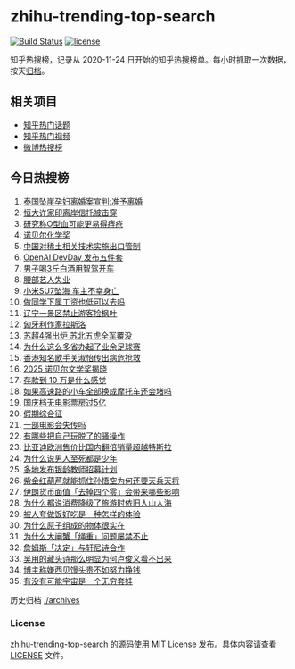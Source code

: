 # zhihu-trending-top-search

[![Build Status](https://github.com/justjavac/zhihu-trending-top-search/workflows/ci/badge.svg?branch=main)](https://github.com/justjavac/zhihu-trending-top-search/actions)
[![license](https://img.shields.io/github/license/justjavac/zhihu-trending-top-search)](https://github.com/justjavac/zhihu-trending-top-search/blob/main/LICENSE)

知乎热搜榜，记录从 2020-11-24 日开始的知乎热搜榜单。每小时抓取一次数据，按天[归档](./archives)。

## 相关项目

- [知乎热门话题](https://github.com/justjavac/zhihu-trending-hot-questions)
- [知乎热门视频](https://github.com/justjavac/zhihu-trending-hot-video)
- [微博热搜榜](https://github.com/justjavac/weibo-trending-hot-search)

## 今日热搜榜

<!-- BEGIN -->
<!-- 最后更新时间 Fri Oct 10 2025 19:17:41 GMT+0800 (China Standard Time) -->

1. [泰国坠崖孕妇离婚案宣判:准予离婚](https://www.zhihu.com/search?q=%E6%B3%B0%E5%9B%BD%E5%9D%A0%E5%B4%96%E5%AD%95%E5%A6%87%E7%A6%BB%E5%A9%9A%E6%A1%88%E5%AE%A3%E5%88%A4%3A%E5%87%86%E4%BA%88%E7%A6%BB%E5%A9%9A)
1. [恒大许家印离岸信托被击穿](https://www.zhihu.com/search?q=%E6%81%92%E5%A4%A7%E8%AE%B8%E5%AE%B6%E5%8D%B0%E7%A6%BB%E5%B2%B8%E4%BF%A1%E6%89%98%E8%A2%AB%E5%87%BB%E7%A9%BF)
1. [研究称O型血可能更易得痔疮](https://www.zhihu.com/search?q=%E7%A0%94%E7%A9%B6%E7%A7%B0O%E5%9E%8B%E8%A1%80%E5%8F%AF%E8%83%BD%E6%9B%B4%E6%98%93%E5%BE%97%E7%97%94%E7%96%AE)
1. [诺贝尔化学奖](https://www.zhihu.com/search?q=%E8%AF%BA%E8%B4%9D%E5%B0%94%E5%8C%96%E5%AD%A6%E5%A5%96)
1. [中国对稀土相关技术实施出口管制](https://www.zhihu.com/search?q=%E4%B8%AD%E5%9B%BD%E5%AF%B9%E7%A8%80%E5%9C%9F%E7%9B%B8%E5%85%B3%E6%8A%80%E6%9C%AF%E5%AE%9E%E6%96%BD%E5%87%BA%E5%8F%A3%E7%AE%A1%E5%88%B6)
1. [OpenAI DevDay 发布五件套](https://www.zhihu.com/search?q=OpenAI%20DevDay%20%E5%8F%91%E5%B8%83%E4%BA%94%E4%BB%B6%E5%A5%97)
1. [男子喝3斤白酒用智驾开车](https://www.zhihu.com/search?q=%E7%94%B7%E5%AD%90%E5%96%9D3%E6%96%A4%E7%99%BD%E9%85%92%E7%94%A8%E6%99%BA%E9%A9%BE%E5%BC%80%E8%BD%A6)
1. [腰部艺人失业](https://www.zhihu.com/search?q=%E8%85%B0%E9%83%A8%E8%89%BA%E4%BA%BA%E5%A4%B1%E4%B8%9A)
1. [小米SU7坠海 车主不幸身亡](https://www.zhihu.com/search?q=%E5%B0%8F%E7%B1%B3SU7%E5%9D%A0%E6%B5%B7%20%E8%BD%A6%E4%B8%BB%E4%B8%8D%E5%B9%B8%E8%BA%AB%E4%BA%A1)
1. [做同学下属工资也低可以去吗](https://www.zhihu.com/search?q=%E5%81%9A%E5%90%8C%E5%AD%A6%E4%B8%8B%E5%B1%9E%E5%B7%A5%E8%B5%84%E4%B9%9F%E4%BD%8E%E5%8F%AF%E4%BB%A5%E5%8E%BB%E5%90%97)
1. [辽宁一景区禁止游客捡枫叶](https://www.zhihu.com/search?q=%E8%BE%BD%E5%AE%81%E4%B8%80%E6%99%AF%E5%8C%BA%E7%A6%81%E6%AD%A2%E6%B8%B8%E5%AE%A2%E6%8D%A1%E6%9E%AB%E5%8F%B6)
1. [匈牙利作家拉斯洛](https://www.zhihu.com/search?q=%E5%8C%88%E7%89%99%E5%88%A9%E4%BD%9C%E5%AE%B6%E6%8B%89%E6%96%AF%E6%B4%9B)
1. [苏超4强出炉 苏北五虎全军覆没](https://www.zhihu.com/search?q=%E8%8B%8F%E8%B6%854%E5%BC%BA%E5%87%BA%E7%82%89%20%E8%8B%8F%E5%8C%97%E4%BA%94%E8%99%8E%E5%85%A8%E5%86%9B%E8%A6%86%E6%B2%A1)
1. [为什么这么多省办起了业余足球赛](https://www.zhihu.com/search?q=%E4%B8%BA%E4%BB%80%E4%B9%88%E8%BF%99%E4%B9%88%E5%A4%9A%E7%9C%81%E5%8A%9E%E8%B5%B7%E4%BA%86%E4%B8%9A%E4%BD%99%E8%B6%B3%E7%90%83%E8%B5%9B)
1. [香港知名歌手关淑怡传出病危抢救](https://www.zhihu.com/search?q=%E9%A6%99%E6%B8%AF%E7%9F%A5%E5%90%8D%E6%AD%8C%E6%89%8B%E5%85%B3%E6%B7%91%E6%80%A1%E4%BC%A0%E5%87%BA%E7%97%85%E5%8D%B1%E6%8A%A2%E6%95%91)
1. [2025 诺贝尔文学奖揭晓](https://www.zhihu.com/search?q=2025%20%E8%AF%BA%E8%B4%9D%E5%B0%94%E6%96%87%E5%AD%A6%E5%A5%96%E6%8F%AD%E6%99%93)
1. [存款到 10 万是什么感觉](https://www.zhihu.com/search?q=%E5%AD%98%E6%AC%BE%E5%88%B0%2010%20%E4%B8%87%E6%98%AF%E4%BB%80%E4%B9%88%E6%84%9F%E8%A7%89)
1. [如果高速路的小车全部换成摩托车还会堵吗](https://www.zhihu.com/search?q=%E5%A6%82%E6%9E%9C%E9%AB%98%E9%80%9F%E8%B7%AF%E7%9A%84%E5%B0%8F%E8%BD%A6%E5%85%A8%E9%83%A8%E6%8D%A2%E6%88%90%E6%91%A9%E6%89%98%E8%BD%A6%E8%BF%98%E4%BC%9A%E5%A0%B5%E5%90%97)
1. [国庆档无电影票房过5亿](https://www.zhihu.com/search?q=%E5%9B%BD%E5%BA%86%E6%A1%A3%E6%97%A0%E7%94%B5%E5%BD%B1%E7%A5%A8%E6%88%BF%E8%BF%875%E4%BA%BF)
1. [假期综合征](https://www.zhihu.com/search?q=%E5%81%87%E6%9C%9F%E7%BB%BC%E5%90%88%E5%BE%81)
1. [一部电影会失传吗](https://www.zhihu.com/search?q=%E4%B8%80%E9%83%A8%E7%94%B5%E5%BD%B1%E4%BC%9A%E5%A4%B1%E4%BC%A0%E5%90%97)
1. [有哪些把自己玩脱了的骚操作](https://www.zhihu.com/search?q=%E6%9C%89%E5%93%AA%E4%BA%9B%E6%8A%8A%E8%87%AA%E5%B7%B1%E7%8E%A9%E8%84%B1%E4%BA%86%E7%9A%84%E9%AA%9A%E6%93%8D%E4%BD%9C)
1. [比亚迪欧洲售价比国内翻倍销量超越特斯拉](https://www.zhihu.com/search?q=%E6%AF%94%E4%BA%9A%E8%BF%AA%E6%AC%A7%E6%B4%B2%E5%94%AE%E4%BB%B7%E6%AF%94%E5%9B%BD%E5%86%85%E7%BF%BB%E5%80%8D%E9%94%80%E9%87%8F%E8%B6%85%E8%B6%8A%E7%89%B9%E6%96%AF%E6%8B%89)
1. [为什么说男人至死都是少年](https://www.zhihu.com/search?q=%E4%B8%BA%E4%BB%80%E4%B9%88%E8%AF%B4%E7%94%B7%E4%BA%BA%E8%87%B3%E6%AD%BB%E9%83%BD%E6%98%AF%E5%B0%91%E5%B9%B4)
1. [多地发布银龄教师招募计划](https://www.zhihu.com/search?q=%E5%A4%9A%E5%9C%B0%E5%8F%91%E5%B8%83%E9%93%B6%E9%BE%84%E6%95%99%E5%B8%88%E6%8B%9B%E5%8B%9F%E8%AE%A1%E5%88%92)
1. [紫金红葫芦就能抓住孙悟空为何还要天兵天将](https://www.zhihu.com/search?q=%E7%B4%AB%E9%87%91%E7%BA%A2%E8%91%AB%E8%8A%A6%E5%B0%B1%E8%83%BD%E6%8A%93%E4%BD%8F%E5%AD%99%E6%82%9F%E7%A9%BA%E4%B8%BA%E4%BD%95%E8%BF%98%E8%A6%81%E5%A4%A9%E5%85%B5%E5%A4%A9%E5%B0%86)
1. [伊朗货币面值「去掉四个零」会带来哪些影响](https://www.zhihu.com/search?q=%E4%BC%8A%E6%9C%97%E8%B4%A7%E5%B8%81%E9%9D%A2%E5%80%BC%E3%80%8C%E5%8E%BB%E6%8E%89%E5%9B%9B%E4%B8%AA%E9%9B%B6%E3%80%8D%E4%BC%9A%E5%B8%A6%E6%9D%A5%E5%93%AA%E4%BA%9B%E5%BD%B1%E5%93%8D)
1. [为什么都说消费降级了旅游时依旧人山人海](https://www.zhihu.com/search?q=%E4%B8%BA%E4%BB%80%E4%B9%88%E9%83%BD%E8%AF%B4%E6%B6%88%E8%B4%B9%E9%99%8D%E7%BA%A7%E4%BA%86%E6%97%85%E6%B8%B8%E6%97%B6%E4%BE%9D%E6%97%A7%E4%BA%BA%E5%B1%B1%E4%BA%BA%E6%B5%B7)
1. [被人夸做饭好吃是一种怎样的体验](https://www.zhihu.com/search?q=%E8%A2%AB%E4%BA%BA%E5%A4%B8%E5%81%9A%E9%A5%AD%E5%A5%BD%E5%90%83%E6%98%AF%E4%B8%80%E7%A7%8D%E6%80%8E%E6%A0%B7%E7%9A%84%E4%BD%93%E9%AA%8C)
1. [为什么原子组成的物体很实在](https://www.zhihu.com/search?q=%E4%B8%BA%E4%BB%80%E4%B9%88%E5%8E%9F%E5%AD%90%E7%BB%84%E6%88%90%E7%9A%84%E7%89%A9%E4%BD%93%E5%BE%88%E5%AE%9E%E5%9C%A8)
1. [为什么大闸蟹「绳重」问题屡禁不止](https://www.zhihu.com/search?q=%E4%B8%BA%E4%BB%80%E4%B9%88%E5%A4%A7%E9%97%B8%E8%9F%B9%E3%80%8C%E7%BB%B3%E9%87%8D%E3%80%8D%E9%97%AE%E9%A2%98%E5%B1%A1%E7%A6%81%E4%B8%8D%E6%AD%A2)
1. [詹姆斯「决定」与轩尼诗合作](https://www.zhihu.com/search?q=%E8%A9%B9%E5%A7%86%E6%96%AF%E3%80%8C%E5%86%B3%E5%AE%9A%E3%80%8D%E4%B8%8E%E8%BD%A9%E5%B0%BC%E8%AF%97%E5%90%88%E4%BD%9C)
1. [吴用的藏头诗那么明显为何卢俊义看不出来](https://www.zhihu.com/search?q=%E5%90%B4%E7%94%A8%E7%9A%84%E8%97%8F%E5%A4%B4%E8%AF%97%E9%82%A3%E4%B9%88%E6%98%8E%E6%98%BE%E4%B8%BA%E4%BD%95%E5%8D%A2%E4%BF%8A%E4%B9%89%E7%9C%8B%E4%B8%8D%E5%87%BA%E6%9D%A5)
1. [博主称嫌西贝馒头贵不如努力挣钱](https://www.zhihu.com/search?q=%E5%8D%9A%E4%B8%BB%E7%A7%B0%E5%AB%8C%E8%A5%BF%E8%B4%9D%E9%A6%92%E5%A4%B4%E8%B4%B5%E4%B8%8D%E5%A6%82%E5%8A%AA%E5%8A%9B%E6%8C%A3%E9%92%B1)
1. [有没有可能宇宙是一个无穷套娃](https://www.zhihu.com/search?q=%E6%9C%89%E6%B2%A1%E6%9C%89%E5%8F%AF%E8%83%BD%E5%AE%87%E5%AE%99%E6%98%AF%E4%B8%80%E4%B8%AA%E6%97%A0%E7%A9%B7%E5%A5%97%E5%A8%83)

<!-- END -->

历史归档 [./archives](./archives)

### License

[zhihu-trending-top-search](https://github.com/justjavac/zhihu-trending-top-search) 的源码使用 MIT License
发布。具体内容请查看 [LICENSE](./LICENSE) 文件。
